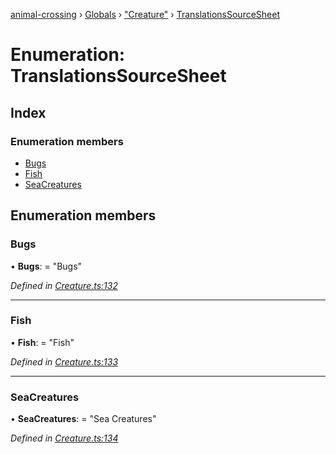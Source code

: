 [animal-crossing](../README.md) › [Globals](../globals.md) › ["Creature"](../modules/_creature_.md) › [TranslationsSourceSheet](_creature_.translationssourcesheet.md)

# Enumeration: TranslationsSourceSheet

## Index

### Enumeration members

* [Bugs](_creature_.translationssourcesheet.md#bugs)
* [Fish](_creature_.translationssourcesheet.md#fish)
* [SeaCreatures](_creature_.translationssourcesheet.md#seacreatures)

## Enumeration members

###  Bugs

• **Bugs**: = "Bugs"

*Defined in [Creature.ts:132](https://github.com/Norviah/animal-crossing/blob/415ee2a/module/types/Creature.ts#L132)*

___

###  Fish

• **Fish**: = "Fish"

*Defined in [Creature.ts:133](https://github.com/Norviah/animal-crossing/blob/415ee2a/module/types/Creature.ts#L133)*

___

###  SeaCreatures

• **SeaCreatures**: = "Sea Creatures"

*Defined in [Creature.ts:134](https://github.com/Norviah/animal-crossing/blob/415ee2a/module/types/Creature.ts#L134)*
